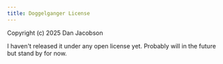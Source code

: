 ```yaml
---
title: Doggelganger License
---
```


Copyright (c) 2025 Dan Jacobson

I haven't released it under any open license yet. Probably will in the future but stand by for now.